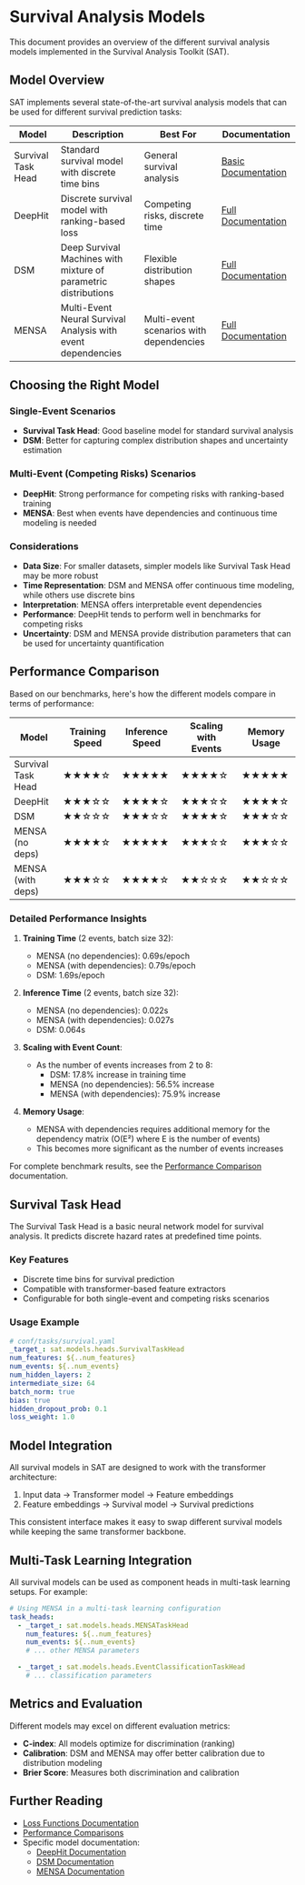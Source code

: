 # Survival Analysis Models

This document provides an overview of the different survival analysis models implemented in the Survival Analysis Toolkit (SAT).

## Model Overview

SAT implements several state-of-the-art survival analysis models that can be used for different survival prediction tasks:

| Model | Description | Best For | Documentation |
|-------|-------------|----------|--------------|
| Survival Task Head | Standard survival model with discrete time bins | General survival analysis | [Basic Documentation](#survival-task-head) |
| DeepHit | Discrete survival model with ranking-based loss | Competing risks, discrete time | [Full Documentation](deephit.md) |
| DSM | Deep Survival Machines with mixture of parametric distributions | Flexible distribution shapes | [Full Documentation](dsm.md) |
| MENSA | Multi-Event Neural Survival Analysis with event dependencies | Multi-event scenarios with dependencies | [Full Documentation](mensa.md) |

## Choosing the Right Model

### Single-Event Scenarios

- **Survival Task Head**: Good baseline model for standard survival analysis
- **DSM**: Better for capturing complex distribution shapes and uncertainty estimation

### Multi-Event (Competing Risks) Scenarios

- **DeepHit**: Strong performance for competing risks with ranking-based training
- **MENSA**: Best when events have dependencies and continuous time modeling is needed

### Considerations

- **Data Size**: For smaller datasets, simpler models like Survival Task Head may be more robust
- **Time Representation**: DSM and MENSA offer continuous time modeling, while others use discrete bins
- **Interpretation**: MENSA offers interpretable event dependencies
- **Performance**: DeepHit tends to perform well in benchmarks for competing risks
- **Uncertainty**: DSM and MENSA provide distribution parameters that can be used for uncertainty quantification

## Performance Comparison

Based on our benchmarks, here's how the different models compare in terms of performance:

| Model | Training Speed | Inference Speed | Scaling with Events | Memory Usage |
|-------|---------------|-----------------|---------------------|--------------|
| Survival Task Head | ★★★★☆ | ★★★★★ | ★★★★☆ | ★★★★★ |
| DeepHit | ★★★☆☆ | ★★★★☆ | ★★★☆☆ | ★★★★☆ |
| DSM | ★★☆☆☆ | ★★★☆☆ | ★★★★☆ | ★★★☆☆ |
| MENSA (no deps) | ★★★★☆ | ★★★★★ | ★★★☆☆ | ★★★☆☆ |
| MENSA (with deps) | ★★★☆☆ | ★★★★☆ | ★★☆☆☆ | ★★☆☆☆ |

### Detailed Performance Insights

1. **Training Time** (2 events, batch size 32):
   - MENSA (no dependencies): 0.69s/epoch
   - MENSA (with dependencies): 0.79s/epoch
   - DSM: 1.69s/epoch

2. **Inference Time** (2 events, batch size 32):
   - MENSA (no dependencies): 0.022s
   - MENSA (with dependencies): 0.027s
   - DSM: 0.064s

3. **Scaling with Event Count**:
   - As the number of events increases from 2 to 8:
     - DSM: 17.8% increase in training time
     - MENSA (no dependencies): 56.5% increase
     - MENSA (with dependencies): 75.9% increase

4. **Memory Usage**:
   - MENSA with dependencies requires additional memory for the dependency matrix (O(E²) where E is the number of events)
   - This becomes more significant as the number of events increases

For complete benchmark results, see the [Performance Comparison](performance_comparison.md) documentation.

## Survival Task Head

The Survival Task Head is a basic neural network model for survival analysis. It predicts discrete hazard rates at predefined time points.

### Key Features

- Discrete time bins for survival prediction
- Compatible with transformer-based feature extractors
- Configurable for both single-event and competing risks scenarios

### Usage Example

```yaml
# conf/tasks/survival.yaml
_target_: sat.models.heads.SurvivalTaskHead
num_features: ${..num_features}
num_events: ${..num_events}
num_hidden_layers: 2
intermediate_size: 64
batch_norm: true
bias: true
hidden_dropout_prob: 0.1
loss_weight: 1.0
```

## Model Integration

All survival models in SAT are designed to work with the transformer architecture:

1. Input data → Transformer model → Feature embeddings
2. Feature embeddings → Survival model → Survival predictions

This consistent interface makes it easy to swap different survival models while keeping the same transformer backbone.

## Multi-Task Learning Integration

All survival models can be used as component heads in multi-task learning setups. For example:

```yaml
# Using MENSA in a multi-task learning configuration
task_heads:
  - _target_: sat.models.heads.MENSATaskHead
    num_features: ${..num_features}
    num_events: ${..num_events}
    # ... other MENSA parameters

  - _target_: sat.models.heads.EventClassificationTaskHead
    # ... classification parameters
```

## Metrics and Evaluation

Different models may excel on different evaluation metrics:

- **C-index**: All models optimize for discrimination (ranking)
- **Calibration**: DSM and MENSA may offer better calibration due to distribution modeling
- **Brier Score**: Measures both discrimination and calibration

## Further Reading

- [Loss Functions Documentation](loss.md)
- [Performance Comparisons](performance_comparison.md)
- Specific model documentation:
  - [DeepHit Documentation](deephit.md)
  - [DSM Documentation](dsm.md)
  - [MENSA Documentation](mensa.md)

